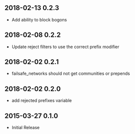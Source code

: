 ## 2018-02-13 0.2.3
* Add ability to block bogons

## 2018-02-08 0.2.2
* Update reject filters to use the correct prefix modifier

## 2018-02-02 0.2.1
* failsafe\_networks should not get communities or prepends

## 2018-02-02 0.2.0
* add rejected prefixes variable

## 2015-03-27 0.1.0
* Initial Release 

